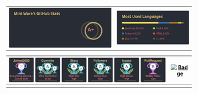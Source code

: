 <!--Remember to give credits when using my readme, this repo is licenced under GPL v3-->
|||
|:---:|:---:|
|[![My GitHub stats](https://github.com/Mini-Ware/Mini-Ware/blob/main/static/github_stats.svg)](https://github.com/Mini\-Ware/Mini-Ware)|[![Top Langs](https://github.com/Mini-Ware/Mini-Ware/blob/main/static/top_lang.svg)](https://github.com/Mini\-Ware/Mini-Ware)|
<!--Remember to give credits when using my readme, this repo is licenced under GPL v3-->
|[![Trophy](https://github.com/Mini-Ware/Mini-Ware/blob/main/static/github-profile-trophy.svg)](https://github.com/Mini\-Ware/Mini-Ware)|[![Badge](https://github.com/Mini-Ware/Mini\-Ware/blob/main/static/codewar.svg)](https://www.codewars.com/users/Mini%20Ware/)|
|:---:|:---:|
|||
<!--Remember to give credits when using my readme, this repo is licenced under GPL v3-->
